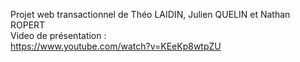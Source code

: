 Projet web transactionnel de Théo LAIDIN, Julien QUELIN et Nathan ROPERT     
Video de présentation :       
https://www.youtube.com/watch?v=KEeKp8wtpZU
